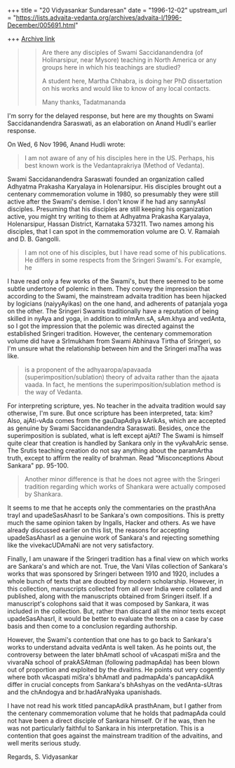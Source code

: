 +++
title = "20 Vidyasankar Sundaresan"
date = "1996-12-02"
upstream_url = "https://lists.advaita-vedanta.org/archives/advaita-l/1996-December/005691.html"

+++
[Archive link](https://lists.advaita-vedanta.org/archives/advaita-l/1996-December/005691.html)

> >
> > Are there any disciples of Swami Saccidanandendra (of Holinarsipur, near
> > Mysore) teaching in North America or any groups here in which his
> > teachings are studied?
> >
> > A student here, Martha Chhabra, is doing her PhD dissertation on his
> > works and would like to know of any local contacts.
> >
> > Many thanks,
> > Tadatmananda

I'm sorry for the delayed response, but here are my thoughts on Swami
Saccidanandendra Saraswati, as an elaboration on Anand Hudli's earlier
response.

On Wed, 6 Nov 1996, Anand Hudli wrote:

>
>   I am not aware of any of his disciples here in the US. Perhaps, his
>  best known work is the Vedantaprakriya (Method of Vedanta).

Swami Saccidanandendra Saraswati founded an organization called Adhyatma
Prakasha Karyalaya in Holenarsipur. His disciples brought out a centenary
commemoration volume in 1980, so presumably they were still active after
the Swami's demise. I don't know if he had any sannyAsI disciples.
Presuming that his disciples are still keeping his organization active,
you might try writing to them at Adhyatma Prakasha Karyalaya,
Holenarsipur, Hassan District, Karnataka 573211. Two names among his
disciples, that I can spot in the commemoration volume are O. V. Ramaiah
and D. B. Gangolli.

>
>  I am not one of his disciples, but I have read some of his publications.
>  He differs in some respects from the Sringeri Swami's. For example, he

I have read only a few works of the Swami's, but there seemed to be some
subtle undertone of polemic in them. They convey the impression that
according to the Swami, the mainstream advaita tradition has been hijacked
by logicians (naiyyAyikas) on the one hand, and adherents of patanjala
yoga on the other. The Sringeri Swamis traditionally have a reputation of
being skilled in nyAya and yoga, in addition to mImAm.sA, sAm.khya and
vedAnta, so I got the impression that the polemic was directed against the
established Sringeri tradition. However, the centenary commemoration
volume did have a SrImukham from Swami Abhinava Tirtha of Sringeri, so I'm
unsure what the relationship between him and the Sringeri maTha was like.

>  is a proponent of the adhyaaropa/apavaada (superimposition/sublation)
>  theory of advaita rather than the ajaata vaada. In fact, he mentions
>  the superimposition/sublation method is the way of Vedanta.

For interpreting scripture, yes. No teacher in the advaita tradition
would say otherwise, I'm sure. But once scripture has been interpreted,
tata: kim? Also, ajAti-vAda comes from the gauDapAdIya kArikAs, which are
accepted as genuine by Swami Saccidanandendra Saraswati. Besides, once the
superimposition is sublated, what is left except ajAti? The Swami is
himself quite clear that creation is handled by Sankara only in the
vyAvahAric sense. The Srutis teaching creation do not say anything about
the paramArtha truth, except to affirm the reality of brahman. Read
"Misconceptions About Sankara" pp. 95-100.

>  Another minor difference is that he does not agree with the Sringeri
>  tradition regarding which works of Shankara were actually composed
>  by Shankara.

It seems to me that he accepts only the commentaries on the prasthAna
trayI and upadeSasAhasrI to be Sankara's own compositions. This is pretty
much the same opinion taken by Ingalls, Hacker and others. As we have
already discussed earlier on this list, the reasons for accepting
upadeSasAhasrI as a genuine work of Sankara's and rejecting something like
the vivekacUDAmaNi are not very satisfactory.

Finally, I am unaware if the Sringeri tradition has a final view on which
works are Sankara's and which are not. True, the Vani Vilas collection of
Sankara's works that was sponsored by Sringeri between 1910 and 1920,
includes a whole bunch of texts that are doubted by modern scholarship.
However, in this collection, manuscripts collected from all over India
were collated and published, along with the manuscripts obtained from
Sringeri itself. If a manuscript's colophons said that it was composed by
Sankara, it was included in the collection. But, rather than discard all
the minor texts except upadeSasAhasrI, it would be better to evaluate the
texts on a case by case basis and then come to a conclusion regarding
authorship.

However, the Swami's contention that one has to go back to Sankara's works
to understand advaita vedAnta is well taken. As he points out, the
controversy between the later bhAmatI school of vAcaspati miSra and the
vivaraNa school of prakASAtman (following padmapAda) has been blown out of
proportion and exploited by the dvaitins. He points out very cogently
where both vAcaspati miSra's bhAmatI and padmapAda's pancapAdikA differ in
crucial concepts from Sankara's bhAshyas on the vedAnta-sUtras and the
chAndogya and br.hadAraNyaka upanishads.

I have not read his work titled pancapAdikA prasthAnam, but I gather from
the centenary commemoration volume that he holds that padmapAda could not
have been a direct disciple of Sankara himself. Or if he was, then he
was not particularly faithful to Sankara in his interpretation. This is
a contention that goes against the mainstream tradition of the advaitins,
and well merits serious study.

Regards,
S. Vidyasankar

